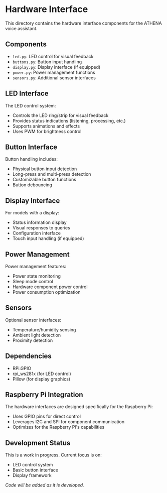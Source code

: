 # Hardware Interface

This directory contains the hardware interface components for the ATHENA voice assistant.

## Components

- `led.py`: LED control for visual feedback
- `buttons.py`: Button input handling
- `display.py`: Display interface (if equipped)
- `power.py`: Power management functions
- `sensors.py`: Additional sensor interfaces

## LED Interface

The LED control system:

- Controls the LED ring/strip for visual feedback
- Provides status indications (listening, processing, etc.)
- Supports animations and effects
- Uses PWM for brightness control

## Button Interface

Button handling includes:

- Physical button input detection
- Long-press and multi-press detection
- Customizable button functions
- Button debouncing

## Display Interface

For models with a display:

- Status information display
- Visual responses to queries
- Configuration interface
- Touch input handling (if equipped)

## Power Management

Power management features:

- Power state monitoring
- Sleep mode control
- Hardware component power control
- Power consumption optimization

## Sensors

Optional sensor interfaces:

- Temperature/humidity sensing
- Ambient light detection
- Proximity detection

## Dependencies

- RPi.GPIO
- rpi_ws281x (for LED control)
- Pillow (for display graphics)

## Raspberry Pi Integration

The hardware interfaces are designed specifically for the Raspberry Pi:

- Uses GPIO pins for direct control
- Leverages I2C and SPI for component communication
- Optimizes for the Raspberry Pi's capabilities

## Development Status

This is a work in progress. Current focus is on:

- LED control system
- Basic button interface
- Display framework

*Code will be added as it is developed.*
